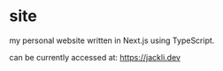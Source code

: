 # site

my personal website written in Next.js using TypeScript.

can be currently accessed at: https://jackli.dev